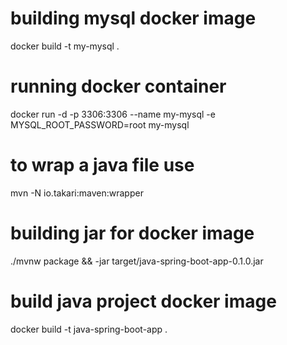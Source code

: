 # building mysql docker image
docker build -t my-mysql .

# running docker container
docker run -d -p 3306:3306 --name my-mysql -e MYSQL_ROOT_PASSWORD=root my-mysql

# to wrap a java file use
mvn -N io.takari:maven:wrapper  

# building jar for docker image
./mvnw package && -jar target/java-spring-boot-app-0.1.0.jar

# build java project docker image
docker build -t java-spring-boot-app . 